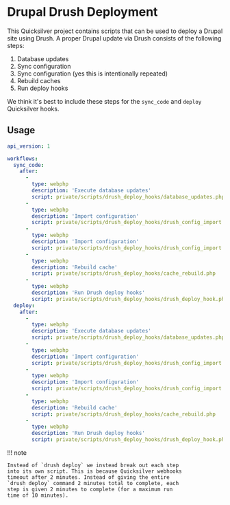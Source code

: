 # Drupal Drush Deployment

This Quicksilver project contains scripts that can be used
to deploy a Drupal site using Drush. A proper Drupal update
via Drush consists of the following steps:

1. Database updates
2. Sync configuration
3. Sync configuration (yes this is intentionally repeated)
4. Rebuild caches
5. Run deploy hooks

We think it's best to include these steps for the `sync_code`
and `deploy` Quicksilver hooks.

## Usage

```yaml
api_version: 1

workflows:
  sync_code:
    after:
      -
        type: webphp
        description: 'Execute database updates'
        script: private/scripts/drush_deploy_hooks/database_updates.php
      -
        type: webphp
        description: 'Import configuration'
        script: private/scripts/drush_deploy_hooks/drush_config_import.php
      -
        type: webphp
        description: 'Import configuration'
        script: private/scripts/drush_deploy_hooks/drush_config_import.php
      -
        type: webphp
        description: 'Rebuild cache'
        script: private/scripts/drush_deploy_hooks/cache_rebuild.php
      -
        type: webphp
        description: 'Run Drush deploy hooks'
        script: private/scripts/drush_deploy_hooks/drush_deploy_hook.php
  deploy:
    after:
      -
        type: webphp
        description: 'Execute database updates'
        script: private/scripts/drush_deploy_hooks/database_updates.php
      -
        type: webphp
        description: 'Import configuration'
        script: private/scripts/drush_deploy_hooks/drush_config_import.php
      -
        type: webphp
        description: 'Import configuration'
        script: private/scripts/drush_deploy_hooks/drush_config_import.php
      -
        type: webphp
        description: 'Rebuild cache'
        script: private/scripts/drush_deploy_hooks/cache_rebuild.php
      -
        type: webphp
        description: 'Run Drush deploy hooks'
        script: private/scripts/drush_deploy_hooks/drush_deploy_hook.php
```

!!! note

    Instead of `drush deploy` we instead break out each step
    into its own script. This is because Quicksilver webhooks
    timeout after 2 minutes. Instead of giving the entire
    `drush deploy` command 2 minutes total to complete, each
    step is given 2 minutes to complete (for a maximum run
    time of 10 minutes).
